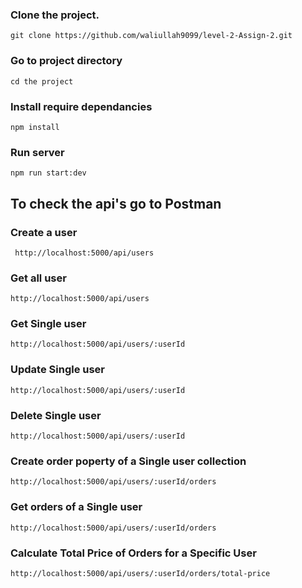 ### Clone the project.
    git clone https://github.com/waliullah9099/level-2-Assign-2.git
### Go to project directory
    cd the project
### Install require dependancies
    npm install
### Run server
    npm run start:dev
## To check the api's go to Postman

### Create a user
     http://localhost:5000/api/users

### Get all user
    http://localhost:5000/api/users

### Get Single user
    http://localhost:5000/api/users/:userId

### Update Single user
    http://localhost:5000/api/users/:userId

### Delete Single user
    http://localhost:5000/api/users/:userId

### Create order poperty of a Single user collection
    http://localhost:5000/api/users/:userId/orders

### Get orders of a Single user
    http://localhost:5000/api/users/:userId/orders

### Calculate Total Price of Orders for a Specific User
    http://localhost:5000/api/users/:userId/orders/total-price